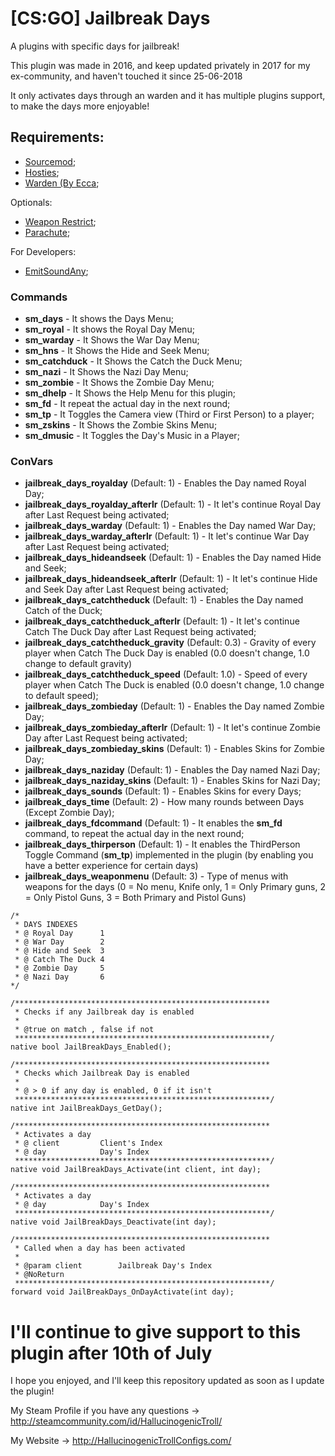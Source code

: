 <h1>[CS:GO] Jailbreak Days</h1>

<p>A plugins with specific days for jailbreak!</p>
<p>This plugin was made in 2016, and keep updated privately in 2017 for my ex-community, and haven't touched it since 25-06-2018</p>
<p>It only activates days through an warden and it has multiple plugins support, to make the days more enjoyable!</p>

<h2>Requirements: </h2>

- [Sourcemod](https://www.sourcemod.net/);
- [Hosties](https://forums.alliedmods.net/showthread.php?p=2592797);
- [Warden (By Ecca](https://forums.alliedmods.net/showthread.php?p=1476638);

<p> Optionals: </p>

- [Weapon Restrict](https://forums.alliedmods.net/showthread.php?t=105219);
- [Parachute](https://forums.alliedmods.net/showpost.php?p=1878698&postcount=555?p=1878698&postcount=555);

<p> For Developers:</p>

- [EmitSoundAny](https://forums.alliedmods.net/showthread.php?t=237045);

<h3>Commands</h3>

- <b>sm_days</b> - It shows the Days Menu;
- <b>sm_royal</b> - It shows the Royal Day Menu;
- <b>sm_warday</b> - It Shows the War Day Menu;
- <b>sm_hns</b> - It Shows the Hide and Seek Menu;
- <b>sm_catchduck</b> - It Shows the Catch the Duck Menu;
- <b>sm_nazi</b> - It Shows the Nazi Day Menu;
- <b>sm_zombie</b> - It Shows the Zombie Day Menu;
- <b>sm_dhelp</b> - It Shows the Help Menu for this plugin;
- <b>sm_fd</b> - It repeat the actual day in the next round;
- <b>sm_tp</b> - It Toggles the Camera view (Third or First Person) to a player;
- <b>sm_zskins</b> - It Shows the Zombie Skins Menu;
- <b>sm_dmusic</b> - It Toggles the Day's Music in a Player;

<h3>ConVars</h3>

- <b>jailbreak_days_royalday</b> (Default: 1) - Enables the Day named Royal Day;
- <b>jailbreak_days_royalday_afterlr</b> (Default: 1) - It let's continue Royal Day after Last Request being activated;
- <b>jailbreak_days_warday</b> (Default: 1) - Enables the Day named War Day;
- <b>jailbreak_days_warday_afterlr</b> (Default: 1) - It let's continue War Day after Last Request being activated;
- <b>jailbreak_days_hideandseek</b> (Default: 1) - Enables the Day named Hide and Seek;
- <b>jailbreak_days_hideandseek_afterlr</b> (Default: 1) - It let's continue Hide and Seek Day after Last Request being activated;
- <b>jailbreak_days_catchtheduck</b> (Default: 1) - Enables the Day named Catch of the Duck;
- <b>jailbreak_days_catchtheduck_afterlr</b> (Default: 1) - It let's continue Catch The Duck Day after Last Request being activated;
- <b>jailbreak_days_catchtheduck_gravity</b> (Default: 0.3) - Gravity of every player when Catch The Duck Day is enabled (0.0 doesn't change, 1.0 change to default gravity)
- <b>jailbreak_days_catchtheduck_speed</b> (Default: 1.0) - Speed of every player when Catch The Duck is enabled (0.0 doesn't change, 1.0 change to default speed);
- <b>jailbreak_days_zombieday</b> (Default: 1) - Enables the Day named Zombie Day;
- <b>jailbreak_days_zombieday_afterlr</b> (Default: 1) - It let's continue Zombie Day after Last Request being activated;
- <b>jailbreak_days_zombieday_skins</b> (Default: 1) - Enables Skins for Zombie Day;
- <b>jailbreak_days_naziday</b> (Default: 1) - Enables the Day named Nazi Day;
- <b>jailbreak_days_naziday_skins</b> (Default: 1) - Enables Skins for Nazi Day;
- <b>jailbreak_days_sounds</b> (Default: 1) - Enables Skins for every Days;
- <b>jailbreak_days_time</b> (Default: 2) - How many rounds between Days (Except Zombie Day);
- <b>jailbreak_days_fdcommand</b> (Default: 1) - It enables the <b>sm_fd</b> command, to repeat the actual day in the next round;
- <b>jailbreak_days_thirperson</b> (Default: 1) - It enables the ThirdPerson Toggle Command (<b>sm_tp</b>) implemented in the plugin (by enabling you have a better experience for certain days)
- <b>jailbreak_days_weaponmenu</b> (Default: 3) - Type of menus with weapons for the days (0 = No menu, Knife only, 1 = Only Primary guns, 2 = Only Pistol Guns, 3 = Both Primary and Pistol Guns)

```SourcePawn
/*
 * DAYS INDEXES
 * @ Royal Day		1
 * @ War Day		2
 * @ Hide and Seek	3
 * @ Catch The Duck	4
 * @ Zombie Day		5
 * @ Nazi Day		6
*/

/*********************************************************
 * Checks if any Jailbreak day is enabled
 *
 * @true on match , false if not
 *********************************************************/
native bool JailBreakDays_Enabled();

/*********************************************************
 * Checks which Jailbreak Day is enabled
 *
 * @ > 0 if any day is enabled, 0 if it isn't
 *********************************************************/
native int JailBreakDays_GetDay();

/*********************************************************
 * Activates a day
 * @ client			Client's Index
 * @ day			Day's Index
 *********************************************************/
native void JailBreakDays_Activate(int client, int day);

/*********************************************************
 * Activates a day
 * @ day			Day's Index
 *********************************************************/
native void JailBreakDays_Deactivate(int day);

/*********************************************************
 * Called when a day has been activated
 *
 * @param client		Jailbreak Day's Index
 * @NoReturn	
 *********************************************************/
forward void JailBreakDays_OnDayActivate(int day);
```

<h1> I'll continue to give support to this plugin after 10th of July</h1>

I hope you enjoyed, and I'll keep this repository updated as soon as I update the plugin!

My Steam Profile if you have any questions -> http://steamcommunity.com/id/HallucinogenicTroll/

My Website -> http://HallucinogenicTrollConfigs.com/
